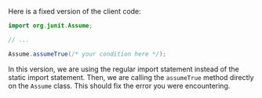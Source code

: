 Here is a fixed version of the client code:
```java
import org.junit.Assume;

// ...

Assume.assumeTrue(/* your condition here */);
```
In this version, we are using the regular import statement instead of the static import statement. Then, we are calling the `assumeTrue` method directly on the `Assume` class. This should fix the error you were encountering.
